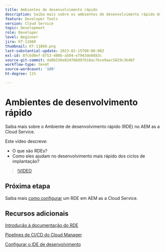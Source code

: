 ```yaml
---
title: Ambientes de desenvolvimento rápido
description: Saiba mais sobre os ambientes de desenvolvimento rápido de AEM, o que são e como eles podem ajudar no desenvolvimento mais rápido para ciclos de implantação.
feature: Developer Tools
version: Cloud Service
topic: Development
role: Developer
level: Beginner
jira: KT-11860
thumbnail: KT-11860.png
last-substantial-update: 2023-02-15T00:00:00Z
exl-id: 8fc6d0ef-8753-480b-a504-e7943de8883c
source-git-commit: da0b536e824f68d97618ac7bce9aec5829c3b48f
workflow-type: tm+mt
source-wordcount: '109'
ht-degree: 11%

---
```


# Ambientes de desenvolvimento rápido

Saiba mais sobre o Ambiente de desenvolvimento rápido (RDE) no AEM as a Cloud Service.

Este vídeo descreve:

- O que são RDEs?
- Como eles ajudam no desenvolvimento mais rápido dos ciclos de implantação?

>[!VIDEO](https://video.tv.adobe.com/v/3414128?quality=12&learn=on)

## Próxima etapa

Saiba mais [como configurar](./how-to-setup.md) um RDE em AEM as a Cloud Service.

## Recursos adicionais

[Introdução à documentação do RDE](https://experienceleague.adobe.com/docs/experience-manager-cloud-service/content/implementing/developing/rapid-development-environments.html#introduction)

[Pipelines de CI/CD do Cloud Manager](https://experienceleague.adobe.com/docs/experience-manager-cloud-service/content/implementing/using-cloud-manager/cicd-pipelines/introduction-ci-cd-pipelines.html)

[Configurar o IDE de desenvolvimento](https://experienceleague.adobe.com/docs/experience-manager-learn/cloud-service/local-development-environment-set-up/development-tools.html)
